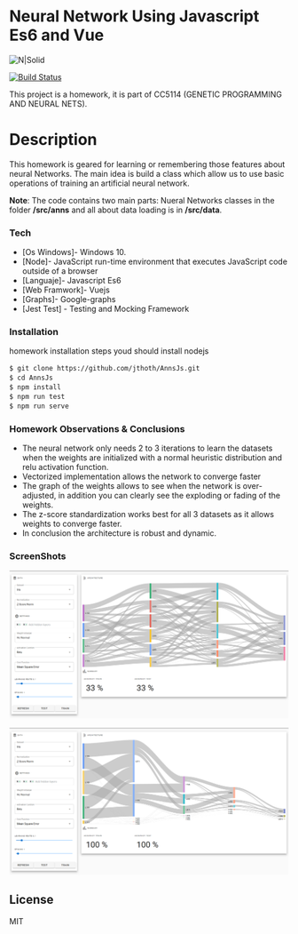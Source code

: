 # Neural Network Using Javascript Es6 and Vue

![N|Solid](https://static.thenounproject.com/png/1503825-200.png)

[![Build Status](https://travis-ci.org/joemccann/dillinger.svg?branch=master)](https://travis-ci.org/joemccann/dillinger)

This project is a homework, it is part of CC5114 (GENETIC PROGRAMMING AND NEURAL NETS).
# Description

This homework is geared for  learning  or remembering those features about neural Networks. The main idea is build a class which allow us to use basic operations of training an artificial neural network.

**Note**: The code contains two main parts: Nueral Networks classes in the folder **/src/anns** and all about data loading is in **/src/data**.

### Tech

* [Os Windows]- Windows 10.
* [Node]- JavaScript run-time environment that executes JavaScript code outside of a browser
* [Languaje]- Javascript Es6
* [Web Framwork]- Vuejs
* [Graphs]- Google-graphs
* [Jest Test] - Testing and Mocking Framework

### Installation
homework installation steps youd should install nodejs
```sh
$ git clone https://github.com/jthoth/AnnsJs.git
$ cd AnnsJs
$ npm install
$ npm run test
$ npm run serve
```
### Homework Observations & Conclusions
- The neural network only needs 2 to 3 iterations to learn the datasets when the weights are initialized with a normal heuristic distribution and relu activation function.
- Vectorized implementation allows the network to converge faster
- The graph of the weights allows to see when the network is over-adjusted, in addition you can clearly see the exploding or fading of the weights.
- The z-score standardization works best for all 3 datasets as it allows weights to converge faster.
- In conclusion the architecture is robust and dynamic.

### ScreenShots
![N|Solid](https://raw.githubusercontent.com/jthoth/AnnsJs/master/public/images/init.png)

![N|Solid](https://raw.githubusercontent.com/jthoth/AnnsJs/master/public/images/end.png)


License
----

MIT
